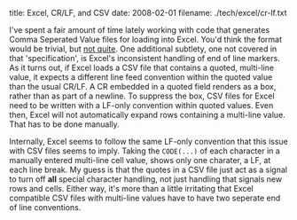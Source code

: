 title: Excel, CR/LF, and CSV
date: 2008-02-01
filename: ./tech/excel/cr-lf.txt


I've spent a fair amount of time lately working with code that
generates Comma Seperated Value files for loading into Excel.  You'd
think the format would be trivial, but
[not quite](http://www.creativyst.com/Doc/Articles/CSV/CSV01.htm#EmbedBRs).
One additional subtlety, one not covered in that
'specification', is Excel's inconsistent handling of end of line
markers. As it turns out, if Excel loads a CSV file that contains a
quoted, multi-line value, it expects a different line feed convention
within the quoted value than the usual CR/LF. A CR embedded in a
quoted field renders as a box, rather than as part of a newline.  To
suppress the box, CSV files for Excel need to be written with a
LF-only convention within quoted values. Even then, Excel will not
automatically expand rows containing a multi-line value. That has to
be done manually.

Internally, Excel seems to follow the same LF-only convention that
this issue with CSV files seems to imply.  Taking the `CODE(...)` of
each character in a manually entered multi-line cell value, shows only
one charater, a LF, at each line break. My guess is that the quotes in
a CSV file just act as a signal to turn off **all** special character
handling, not just handling that signals new rows and cells. Either
way, it's more than a little irritating that Excel compatible CSV
files with multi-line values have to have two seperate end of line
conventions.
